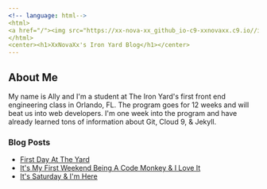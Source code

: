 ```yaml
---
<!-- language: html-->
<html>
<a href="/"><img src="https://xx-nova-xx_github_io-c9-xxnovaxx.c9.io//images/r_atr-header-main.jpeg"></a>
</html>
<center><h1>XxNovaXx's Iron Yard Blog</h1></center>
---
```


## About Me 

My name is Ally and I'm a student at The Iron Yard's first front end engineering class in Orlando, FL. The program goes for 12 weeks and will beat us into web developers. I'm one week into the program and have already learned tons of information about Git, Cloud 9, & Jekyll. 

### Blog Posts

 - [First Day At The Yard](/2014/09/22/FirstDayAtTheYard.html)
 - [It's My First Weekend Being A Code Monkey & I Love It](/2014/09/27/FifthDayAtTheYard.html)
 - [It's Saturday & I'm Here](/2014/09/28/SixthDayAtTheYard.html)